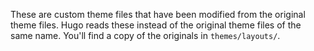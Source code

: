 These are custom theme files that have been modified from the original theme files. Hugo reads these instead of the original theme files of the same name. You'll find a copy of the originals in `themes/layouts/`.